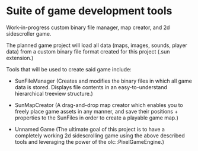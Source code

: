 # Suite of game development tools

Work-in-progress custom binary file manager, map creator, and 2d sidescroller game.

The planned game project will load all data (maps, images, sounds, player data) from a custom binary file format created for this project (.sun extension.)

Tools that will be used to create said game include:

- SunFileManager (Creates and modifies the binary files in which all game data is stored. Displays file contents in an easy-to-understand hierarchical treeview structure.)

- SunMapCreator (A drag-and-drop map creator which enables you to freely place game assets in any manner, and save their positions + properties to the SunFiles in order to create a playable game map.)

- Unnamed Game (The ultimate goal of this project is to have a completely working 2d sidescrolling game using the above described tools and leveraging the power of the olc::PixelGameEngine.)
